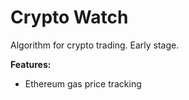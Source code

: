 # Crypto Watch
Algorithm for crypto trading. Early stage.

**Features:**
- Ethereum gas price tracking